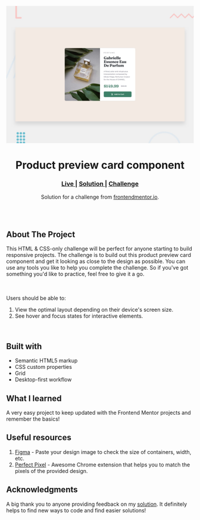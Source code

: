<img src="https://github.com/ramakrishnagarlapati/product-preview-card-frontendMentor/blob/main/design/desktop-preview.jpg"></img>

<h1 align="center">Product preview card component
</h1>

<div align="center">
  <h3>
    <a href="https://ramakrishnagarlapati.github.io/product-preview-card-frontendMentor/" color="white">
      Live
    </a>
    <span> | </span>
    <a href="https://github.com/ramakrishnagarlapati/product-preview-card-frontendMentor">
      Solution
    </a>
   <span> | </span>
    <a href="https://www.frontendmentor.io/challenges/product-preview-card-component-GO7UmttRfa">
      Challenge
    </a>
  </h3>
</div>
<div align="center">
   Solution for a challenge from  <a href="https://www.frontendmentor.io/challenges/interactive-rating-component-koxpeBUmI" target="_blank">frontendmentor.io</a>.
</div>
<br>
<br>
<br>

## About The Project

<p>This HTML & CSS-only challenge will be perfect for anyone starting to build responsive projects.
The challenge is to build out this product preview card component and get it looking as close to the design as possible.
You can use any tools you like to help you complete the challenge. So if you've got something you'd like to practice, feel free to give it a go.

<br><br>Users should be able to: <br>
1. View the optimal layout depending on their device's screen size.
2. See hover and focus states for interactive elements.
<br>

## Built with

- Semantic HTML5 markup
- CSS custom properties
- Grid
- Desktop-first workflow

## What I learned

A very easy project to keep updated with the Frontend Mentor projects and remember the basics!

## Useful resources

1. <a href="https://www.figma.com/">Figma</a> - Paste your design image to check the size of containers, width, etc.
2. <a href="https://chrome.google.com/webstore/detail/perfectpixel-by-welldonec/dkaagdgjmgdmbnecmcefdhjekcoceebi">Perfect Pixel</a> - Awesome Chrome extension that helps you to match the pixels of the provided design.

## Acknowledgments

A big thank you to anyone providing feedback on my <a href="https://github.com/ramakrishnagarlapati/product-preview-card-frontendMentor">solution</a>. It definitely helps to find new ways to code and find easier solutions!
